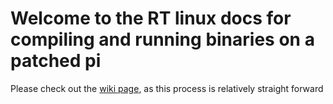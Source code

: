 # Welcome to the RT linux docs for compiling and running binaries on a patched pi

Please check out the [wiki page](https://github.com/KianSajjadi/thesis-docs/wiki), as this process is relatively straight forward
